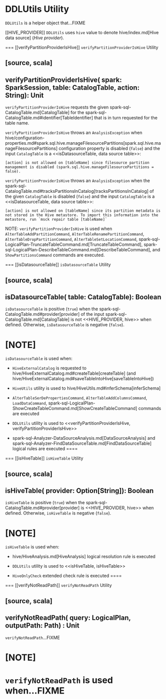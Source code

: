 # DDLUtils Utility

`DDLUtils` is a helper object that...FIXME

[[HIVE_PROVIDER]]
`DDLUtils` uses `hive` value to denote hive/index.md[Hive data source] (_Hive provider_).

=== [[verifyPartitionProviderIsHive]] `verifyPartitionProviderIsHive` Utility

[source, scala]
----
verifyPartitionProviderIsHive(
  spark: SparkSession,
  table: CatalogTable,
  action: String): Unit
----

`verifyPartitionProviderIsHive` requests the given spark-sql-CatalogTable.md[CatalogTable] for the spark-sql-CatalogTable.md#identifier[TableIdentifier] that is in turn requested for the table name.

`verifyPartitionProviderIsHive` throws an `AnalysisException` when hive/configuration-properties.md#spark.sql.hive.manageFilesourcePartitions[spark.sql.hive.manageFilesourcePartitions] configuration property is disabled (`false`) and the input `CatalogTable` is a <<isDatasourceTable, data source table>>:

```
[action] is not allowed on [tableName] since filesource partition management is disabled (spark.sql.hive.manageFilesourcePartitions = false).
```

`verifyPartitionProviderIsHive` throws an `AnalysisException` when the spark-sql-CatalogTable.md#tracksPartitionsInCatalog[tracksPartitionsInCatalog] of the given `CatalogTable` is disabled (`false`) and the input `CatalogTable` is a <<isDatasourceTable, data source table>>:

```
[action] is not allowed on [tableName] since its partition metadata is not stored in the Hive metastore. To import this information into the metastore, run `msck repair table [tableName]`
```

NOTE: `verifyPartitionProviderIsHive` is used when `AlterTableAddPartitionCommand`, `AlterTableRenamePartitionCommand`, `AlterTableDropPartitionCommand`, `AlterTableSetLocationCommand`, spark-sql-LogicalPlan-TruncateTableCommand.md[TruncateTableCommand], spark-sql-LogicalPlan-DescribeTableCommand.md[DescribeTableCommand], and `ShowPartitionsCommand` commands are executed.

=== [[isDatasourceTable]] `isDatasourceTable` Utility

[source, scala]
----
isDatasourceTable(
  table: CatalogTable): Boolean
----

`isDatasourceTable` is positive (`true`) when the spark-sql-CatalogTable.md#provider[provider] of the input spark-sql-CatalogTable.md[CatalogTable] is not <<HIVE_PROVIDER, hive>> when defined. Otherwise, `isDatasourceTable` is negative (`false`).

[NOTE]
====
`isDatasourceTable` is used when:

* `HiveExternalCatalog` is requested to hive/HiveExternalCatalog.md#createTable[createTable] (and hive/HiveExternalCatalog.md#saveTableIntoHive[saveTableIntoHive])

* `HiveUtils` utility is used to hive/HiveUtils.md#inferSchema[inferSchema]

* `AlterTableSerDePropertiesCommand`, `AlterTableAddColumnsCommand`, `LoadDataCommand`, spark-sql-LogicalPlan-ShowCreateTableCommand.md[ShowCreateTableCommand] commands are executed

* `DDLUtils` utility is used to <<verifyPartitionProviderIsHive, verifyPartitionProviderIsHive>>

* spark-sql-Analyzer-DataSourceAnalysis.md[DataSourceAnalysis] and spark-sql-Analyzer-FindDataSourceTable.md[FindDataSourceTable] logical rules are executed
====

=== [[isHiveTable]] `isHiveTable` Utility

[source, scala]
----
isHiveTable(
  provider: Option[String]): Boolean
----

`isHiveTable` is positive (`true`) when the spark-sql-CatalogTable.md#provider[provider] is <<HIVE_PROVIDER, hive>> when defined. Otherwise, `isHiveTable` is negative (`false`).

[NOTE]
====
`isHiveTable` is used when:

* hive/HiveAnalysis.md[HiveAnalysis] logical resolution rule is executed

* `DDLUtils` utility is used to <<isHiveTable, isHiveTable>>

* `HiveOnlyCheck` extended check rule is executed
====

=== [[verifyNotReadPath]] `verifyNotReadPath` Utility

[source, scala]
----
verifyNotReadPath(
  query: LogicalPlan,
  outputPath: Path) : Unit
----

`verifyNotReadPath`...FIXME

[NOTE]
====
`verifyNotReadPath` is used when...FIXME
====
